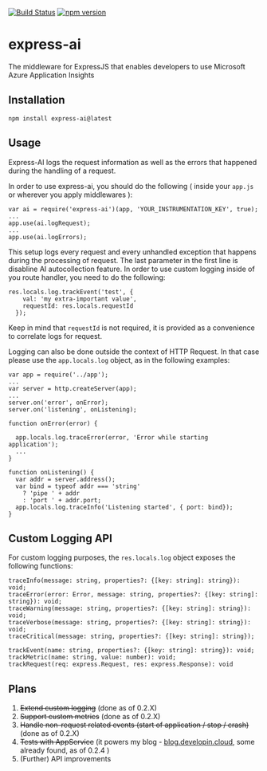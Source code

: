 [![Build Status](https://travis-ci.org/GasiorowskiPiotr/express-ai.svg?branch=master)](https://travis-ci.org/GasiorowskiPiotr/express-ai)
[![npm version](https://badge.fury.io/js/express-ai.svg)](https://badge.fury.io/js/express-ai)
# express-ai

The middleware for ExpressJS that enables developers to use Microsoft Azure Application Insights

## Installation

```
npm install express-ai@latest
```

## Usage

Express-AI logs the request information as well as the errors that happened during the handling of a request.

In order to use express-ai, you should do the following ( inside your `app.js` or wherever you apply middlewares ):

```
var ai = require('express-ai')(app, 'YOUR_INSTRUMENTATION_KEY', true);
...
app.use(ai.logRequest);
...
app.use(ai.logErrors);
```

This setup logs every request and every unhandled exception that happens during the processing of request.
The last parameter in the first line is disabline AI autocollection feature.
In order to use custom logging inside of you route handler, you need to do the following:

```
res.locals.log.trackEvent('test', {
    val: 'my extra-important value',
    requestId: res.locals.requestId
  });
```

Keep in mind that `requestId` is not required, it is provided as a convenience to correlate logs for request.

Logging can also be done outside the context of HTTP Request. In that case please use the `app.locals.log` object, as in the following examples:

```
var app = require('../app');
...
var server = http.createServer(app);
...
server.on('error', onError);
server.on('listening', onListening);

function onError(error) {

  app.locals.log.traceError(error, 'Error while starting application');
  ...
}

function onListening() {
  var addr = server.address();
  var bind = typeof addr === 'string'
    ? 'pipe ' + addr
    : 'port ' + addr.port;
  app.locals.log.traceInfo('Listening started', { port: bind});
}
```

## Custom Logging API

For custom logging purposes, the `res.locals.log` object exposes the following functions:

```
traceInfo(message: string, properties?: {[key: string]: string}): void;
traceError(error: Error, message: string, properties?: {[key: string]: string}): void;
traceWarning(message: string, properties?: {[key: string]: string}): void;
traceVerbose(message: string, properties?: {[key: string]: string}): void;
traceCritical(message: string, properties?: {[key: string]: string});

trackEvent(name: string, properties?: {[key: string]: string}): void;
trackMetric(name: string, value: number): void;
trackRequest(req: express.Request, res: express.Response): void
```

## Plans
1. ~~Extend custom logging~~ (done as of 0.2.X)
2. ~~Support custom metrics~~ (done as of 0.2.X)
3. ~~Handle non-request related events (start of application / stop / crash)~~ (done as of 0.2.X)
4. ~~Tests with AppService~~ (it powers my blog - [blog.developin.cloud](http://blog.developin.cloud), some already found, as of 0.2.4 )
5. (Further) API improvements

